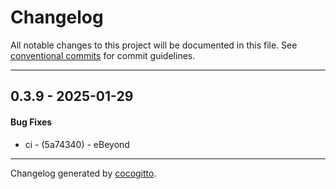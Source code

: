 # Changelog
All notable changes to this project will be documented in this file. See [conventional commits](https://www.conventionalcommits.org/) for commit guidelines.

- - -
## 0.3.9 - 2025-01-29
#### Bug Fixes
- ci - (5a74340) - eBeyond

- - -

Changelog generated by [cocogitto](https://github.com/cocogitto/cocogitto).